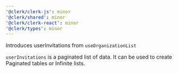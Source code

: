 ```yaml
---
'@clerk/clerk-js': minor
'@clerk/shared': minor
'@clerk/clerk-react': minor
'@clerk/types': minor
---
```


Introduces userInvitations from `useOrganizationList`

`userInvitations` is a paginated list of data. It can be used to create Paginated tables or Infinite lists.

